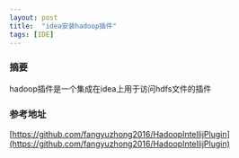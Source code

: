 ```yaml
---
layout: post
title:  "idea安装hadoop插件"
tags: [IDE]
---
```

### 摘要
hadoop插件是一个集成在idea上用于访问hdfs文件的插件
<!--excerpt-->
### 参考地址
[https://github.com/fangyuzhong2016/HadoopIntellijPlugin](https://github.com/fangyuzhong2016/HadoopIntellijPlugin)
